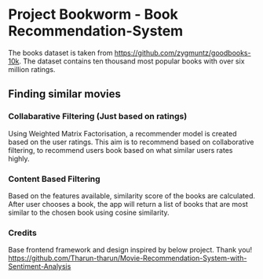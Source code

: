 # Project Bookworm - Book Recommendation-System

The books dataset is taken from https://github.com/zygmuntz/goodbooks-10k. The dataset contains ten thousand most popular books with over six million ratings.

## Finding similar movies
### Collabarative Filtering (Just based on ratings)

Using Weighted Matrix Factorisation, a recommender model is created based on the user ratings. This aim is to recommend based on collaborative filtering, to recommend users book based on what similar users rates highly. 

### Content Based Filtering

Based on the features available, similarity score of the books are calculated. After user chooses a book, the app will return a list of books that are most similar to the chosen book using cosine similarity.


### Credits 

Base frontend framework and design inspired by below project. Thank you!
https://github.com/Tharun-tharun/Movie-Recommendation-System-with-Sentiment-Analysis



